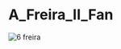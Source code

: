 # A_Freira_II_Fan

![6 freira](https://github.com/SimonePenido/A_Freira_II_Fan/assets/112627846/74aafbe5-4670-4910-bb11-5bfddb7f870e)
